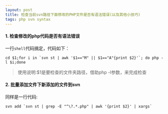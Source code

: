 ```yaml
---
layout: post
title: 检查当前svn路径下面修改的PHP文件是否有语法错误(以及其他小技巧)
tags: php svn syntax
---
```


#### 1. 检查修改的php代码是否有语法错误

一行`shell`代码搞定，代码如下：

```
cd $1;for i in `svn st | awk '$1=="M" || $1=="A"{print $2}'`; do php -l $i;done
```

> 使用说明:$1是要检查的文件夹路径，借助php -l参数，来完成检查 

#### 2. 批量添加文件下新添加的文件到svn

同样是一行代码:


```
svn add `svn st | grep -E "^\?.*.php" | awk '{print $2}' | xargs`
```


